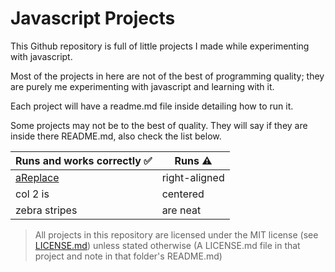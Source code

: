 Javascript Projects
===================

This Github repository is full of little projects I made while experimenting with javascript.

Most of the projects in here are not of the best of programming quality; they are purely me experimenting with javascript and learning with it.

Each project will have a readme.md file inside detailing how to run it.

Some projects may not be to the best of quality. They will say if they are inside there README.md, also check the list below.

| Runs and works correctly :white_check_mark:  | Runs :warning:        | 
| ----------------------                       | -------------         |
| [aReplace](tree/master/aReplace)            | right-aligned         |
| col 2 is                                     | centered              |
| zebra stripes                                | are neat              |


> All projects in this repository are licensed under the MIT license (see [LICENSE.md](LICENSE.md)) unless stated otherwise (A LICENSE.md file in that project and note in that folder's README.md)